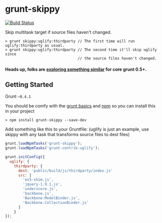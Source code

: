 # grunt-skippy
[![Build Status](https://travis-ci.org/goodeggs/grunt-skippy.png)](https://travis-ci.org/goodeggs/grunt-skippy)

Skip multitask target if source files haven't changed.

```shell
> grunt skippy:uglify:thirdparty // The first time will run uglify:thirdparty as usual.
> grunt skippy:uglify:thirdparty // The second time it'll skip uglify since
                                 // the source files haven't changed.
```

#### Heads up, folks are [exploring something similar](https://github.com/gruntjs/grunt/issues/927) for core grunt 0.5+.

## Getting Started
Grunt `~0.4.1`

You should be comfy with the [grunt basics](http://gruntjs.com/getting-started) and [npm](https://npmjs.org/doc/README.html) so you can install this in your project

```shell
> npm install grunt-skippy --save-dev
```

Add something like this to your Gruntfile: (uglify is just an example, use skippy with any task that transforms source files to dest files)

```js
grunt.loadNpmTasks('grunt-skippy');
grunt.loadNpmTasks('grunt-contrib-uglify');

grunt.initConfig({
  uglify: {
    thirdparty: {
      dest: 'public/build/js/thirdparty/index.js'
      src: [
        'es5-shim.js',
        'jquery-1.9.1.js',
        'underscore.js',
        'backbone.js',
        'Backbone.ModelBinder.js',
        'Backbone.CollectionBinder.js'
      ]
    }
});
```

